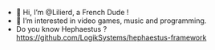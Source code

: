 - 👋 Hi, I’m @Lilierd, a French Dude !
- 👀 I’m interested in video games, music and programming.
- Do you know Hephaestus ? https://github.com/LogikSystems/hephaestus-framework

<!---
Lilierd/Lilierd is a ✨ special ✨ repository because its `README.md` (this file) appears on your GitHub profile.
You can click the Preview link to take a look at your changes.
--->
